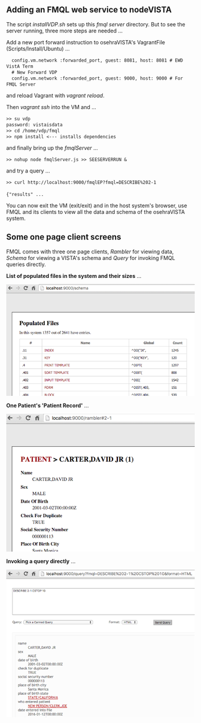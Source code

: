 ## Adding an FMQL web service to nodeVISTA

The script _installVDP.sh_ sets up this _fmql server_ directory. But to see the server running, three more steps are needed ...

Add a new port forward instruction to osehraVISTA's VagrantFile (Scripts/Install/Ubuntu) ...

```text
  config.vm.network :forwarded_port, guest: 8081, host: 8081 # EWD VistA Term
  # New Forward VDP
  config.vm.network :forwarded_port, guest: 9000, host: 9000 # For FMQL Server
```

and reload Vagrant with _vagrant reload_. 

Then _vagrant ssh_ into the VM and ... 

```text
>> su vdp
password: vistaisdata
>> cd /home/vdp/fmql
>> npm install <--- installs dependencies
```

and finally bring up the _fmqlServer_ ...

```text
>> nohup node fmqlServer.js >> SEESERVERRUN &
```

and try a query ...

```text
>> curl http://localhost:9000/fmqlEP?fmql=DESCRIBE%202-1

{"results" ...
```

You can now exit the VM (exit/exit) and in the host system's browser, use FMQL and its clients to view
all the data and schema of the osehraVISTA system. 

## Some one page client screens

FMQL comes with three one page clients, _Rambler_ for viewing data, _Schema_ for viewing a VISTA's schema and _Query_ for invoking FMQL queries directly.

__List of populated files in the system and their sizes__ ...

![Schema Opener](/fmql/images/schema.png?raw=true)

__One Patient's 'Patient Record'__ ...

![Rambler Patient](/fmql/images/ramblerPatient.png?raw=true)

__Invoking a query directly__ ...

![Query Patient](/fmql/images/queryPatient.png?raw=true)


